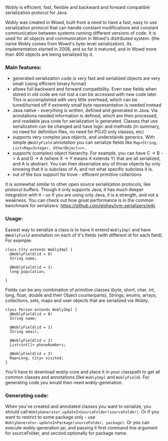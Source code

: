 Wobly is efficient, fast, flexible and backward and forward compatible serialization protocol for Java.

Wobly was created in Wowd, built from a need to have a fast, easy to use serialization protocol that can handle constant modifications and constant communication between systems running different versions of code. It is used for all objects and communication in Wowd's distributed system. (the name Wobly comes from Wowd's byte-level serialization). Its implementation started in 2008, and so far it matured, and in Wowd more than 400 objects are being serialized by it.


### Main features: ###
  * generated serialization code is very fast and serialized objects are very small (using efficient binary format)
  * allows full backward and forward compatibility. Even new fields when stored in old code are not lost a can be accessed with new code later. This is accomplished with very little overhead, which can be tuned/turned off if extremly small byte representation is needed instead
  * Java native - everything is written, defined and generated in Java. Via annotations needed information is defined, which are then processed, and readable java code for serialization is generated. Classes that use serialization can be changed and have logic and methods (in summary, no need for definition files, no need for POJO only classes, etc)
  * supports very complex java objects, and understands generics. With simple `@WoblyField` annotation you can serialize fields like `Map<String, List<Map<Integer, OtherObject>>>`.
  * supports (complex) object hierarchy. For example, you can have C -> B -> A and D -> A (where X -> Y means X extends Y) that are all serialized, and A is abstract. You can then deserialize any of those objects by only knowing that it is subclass of A, and not what specific subclass it is.
  * out of the box support for trove - efficient primitive collections

It is somewhat similar to other open source serialization protocols, like protocol buffers. Though it only supports Java, it has much deeper integration with it - so if you are using only Java, it is a strength, and not a weakness.
You can check out how great performance is in the common benchmark for serializers: https://github.com/eishay/jvm-serializers/wiki


### Usage: ###

Easiest way to serialize a class is to have it extend `WoblyImpl` and have `@WoblyField` annotation on each of it's fields (with different id for each field). For example:

```
class City extends WoblyImpl {
  @WoblyField(id = 0)
  String name;

  @WoblyField(id = 1)
  long population;

}
```

Fields can be any combination of primitive classes (byte, short, char, int, long, float, double and their Object counterparts), Strings, enums, arrays, collections, sets, maps and user objects that are serialized via Wobly.

```
class Person extends WoblyImpl {
  @WoblyField(id = 0)
  String name;

  @WoblyField(id = 1)
  String email;

  @WoblyField(id = 2)
  List<int[]> phoneNumbers;

  @WoblyField(id = 3)
  Map<Long, City> visited;
}  
```

You'll have to download wobly-core and place it in your classpath to get all common classes and annotations (like `WoblyImpl` and `WoblyField`). For generating code you would then need wobly-generation.

### Generating code: ###

When you've created and annotated classes you want to serialize, you should call `WoblyGenerator.updateInSourceFolder(sourceFolder)`. Or if you want to restrict to some package only - use `WoblyGenerator.updateInPackage(sourceFolder, package)`.
Or you can execute wobly-generation jar, and passing it first command line argument for sourceFolder, and second optionally for package name.


